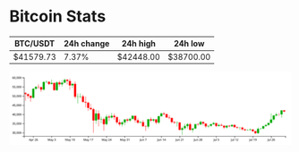 # Bitcoin Stats

BTC/USDT|24h change|24h high|24h low|
|---|---|---|---|
|$41579.73|7.37%|$42448.00|$38700.00|

<img src="./chart.svg">
